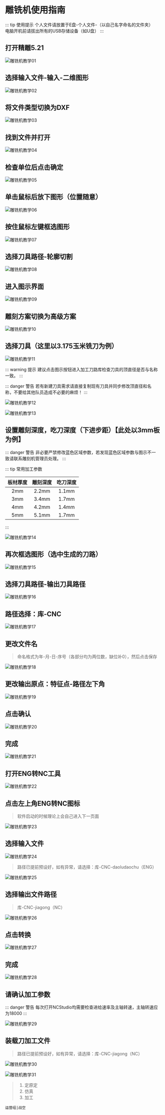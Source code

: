 # 雕铣机使用指南
::: tip 使用提示
个人文件请放置于E盘-个人文件-（以自己名字命名的文件夹）    
电脑开机前请拔出所有的USB存储设备（如U盘）
:::

## 打开精雕5.21

![雕铣机教学01](/jx_dxj/01.jpg)

## 选择输入文件-输入-二维图形

![雕铣机教学02](/jx_dxj/02.jpg)

## 将文件类型切换为DXF

![雕铣机教学03](/jx_dxj/03.jpg)

## 找到文件并打开

![雕铣机教学04](/jx_dxj/04.jpg)

## 检查单位后点击确定

![雕铣机教学05](/jx_dxj/05.jpg)

## 单击鼠标后放下图形（位置随意）

![雕铣机教学06](/jx_dxj/06.jpg)

## 按住鼠标左键框选图形

![雕铣机教学07](/jx_dxj/07.jpg)

## 选择刀具路径-轮廓切割

![雕铣机教学08](/jx_dxj/08.jpg)

## 进入图示界面

![雕铣机教学09](/jx_dxj/09.png)

## 雕刻方案切换为高级方案

![雕铣机教学10](/jx_dxj/10.png)

## 选择刀具（这里以3.175玉米铣刀为例）

![雕铣机教学11](/jx_dxj/11.png)

::: warning 提示
建议点击图示按钮进入加工刀路库检查刀具的顶直径是否与名称一致。
:::

::: danger 警告
若有新建刀具需求请直接复制现有刀具并同步修改顶直径和名称，不要给其他队员造成不必要的麻烦！
:::

![雕铣机教学12](/jx_dxj/12.png)

![雕铣机教学13](/jx_dxj/13.png)

## 设置雕刻深度，吃刀深度（下进步距）【此处以3mm板为例】

::: danger 警告
非必要严禁修改蓝色区域参数，若发现蓝色区域参数与图示不一致请联系雕刻机管理员处理。
:::

::: tip 常用加工参数

|板材厚度|雕刻深度|吃刀深度|
:---:|:---:|:---:
2mm|2.2mm|1.1mm
3mm|3.4mm|1.7mm
4mm|4.2mm|1.4mm
5mm|5.1mm|1.7mm
:::

![雕铣机教学14](/jx_dxj/14.png)

## 再次框选图形（选中生成的刀路）

![雕铣机教学15](/jx_dxj/15.jpg)

## 选择刀具路径-输出刀具路径

![雕铣机教学16](/jx_dxj/16.jpg)

## 路径选择：库-CNC

![雕铣机教学17](/jx_dxj/17.jpg)

## 更改文件名

>命名格式为年-月-日-序号（各部分均为两位数，缺位补0），然后点击保存

![雕铣机教学18](/jx_dxj/18.jpg)

## 更改输出原点：特征点-路径左下角

![雕铣机教学19](/jx_dxj/19.jpg)

## 点击确认

![雕铣机教学20](/jx_dxj/20.jpg)

## 完成

![雕铣机教学21](/jx_dxj/21.jpg)

## 打开ENG转NC工具

![雕铣机教学22](/jx_dxj/22.jpg)

## 点击左上角ENG转NC图标

>软件启动的时候理论上会自己进入下一页面

![雕铣机教学23](/jx_dxj/23.jpg)

## 选择输入文件

![雕铣机教学24](/jx_dxj/24.jpg)
>路径已提前预设好，如有异常，请选择：库-CNC-daoludaochu（ENG）

![雕铣机教学25](/jx_dxj/25.jpg)

## 选择输出文件路径
>库-CNC-jiagong（NC）

![雕铣机教学26](/jx_dxj/26.jpg)

## 点击转换

![雕铣机教学27](/jx_dxj/27.jpg)


## 完成
![雕铣机教学28](/jx_dxj/28.jpg)

## 请确认加工参数

::: danger 警告
每次打开NCStudio均需要检查进给速率及主轴转速，主轴转速应为18000
:::

![雕铣机教学29](/jx_dxj/29.png)

## 装载刀加工文件
>路径已提前预设好，如有异常，请选择：库-CNC-jiagong（NC）

![雕铣机教学30](/jx_dxj/30.jpg)

![雕铣机教学31](/jx_dxj/31.jpg)
>1. 定原定  
>2. 仿真  
>3. 加工  

`运营组|战空`  


